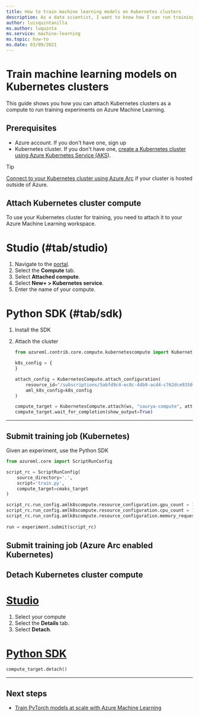 ```yaml
---
title: How to train machine learning models on Kubernetes clusters
description: As a data scientist, I want to know how I can run training jobs on a Kubernetes cluster
author: luisquintanilla
ms.author: luquinta
ms.service: machine-learning
ms.topic: how-to 
ms.date: 03/09/2021
---
```


# Train machine learning models on Kubernetes clusters

This guide shows you how you can attach Kubernetes clusters as a compute to run training experiments on Azure Machine Learning.

## Prerequisites

- Azure account. If you don't have one, sign up
- Kubernetes cluster. If you don't have one, [create a Kubernetes cluster using Azure Kubernetes Service (AKS)](/aks/kubernetes-walkthrough).

> [!TIP]
> [Connect to your Kubernetes cluster using Azure Arc](/azure-arc/kubernetes/quickstart-connect-cluster) if your cluster is hosted outside of Azure.

## Attach Kubernetes cluster compute

To use your Kubernetes cluster for training, you need to attach it to your Azure Machine Learning workspace. 

# Studio (#tab/studio)

1. Navigate to the [portal](https://ml.azure.com).
1. Select the **Compute** tab.
1. Select **Attached compute**.
1. Select **New+ > Kubernetes service**.
1. Enter the name of your compute.

# Python SDK (#tab/sdk)

1. Install the SDK
1. Attach the cluster

    ```python
    from azureml.contrib.core.compute.kubernetescompute import KubernetesCompute
    
    k8s_config = {
    }
    
    attach_config = KubernetesCompute.attach_configuration(
        resource_id="/subscriptions/5abfd9c4-ec8c-4db9-acd4-c762dce93508/resourceGroups/aks-eng-rg/providers/Microsoft.Kubernetes/connectedClusters/arcAksE",
        aml_k8s_config=k8s_config
    )
    
    compute_target = KubernetesCompute.attach(ws, "saurya-compute", attach_config)
    compute_target.wait_for_completion(show_output=True)
    ```

---

## Submit training job (Kubernetes)

Given an experiment, use the Python SDK

```python
from azureml.core import ScriptRunConfig

script_rc = ScriptRunConfig(
    source_directory='.',
    script='train.py',
    compute_target=cmaks_target
)

script_rc.run_config.amlk8scompute.resource_configuration.gpu_count = 1
script_rc.run_config.amlk8scompute.resource_configuration.cpu_count = 1
script_rc.run_config.amlk8scompute.resource_configuration.memory_request_in_gb = 1
 
run = experiment.submit(script_rc)
```

## Submit training job (Azure Arc enabled Kubernetes)



## Detach Kubernetes cluster compute

# [Studio](#tab/studio)

1. Select your compute
1. Select the **Details** tab.
1. Select **Detach**.

# [Python SDK](#tab/sdk)

```python
compute_target.detach()
```

---


## Next steps

- [Train PyTorch models at scale with Azure Machine Learning](how-to-train-pytorch.md)